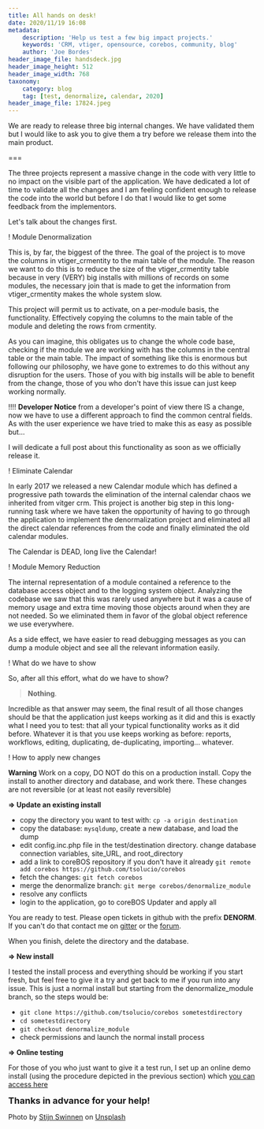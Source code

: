 ```yaml
---
title: All hands on desk!
date: 2020/11/19 16:08
metadata:
    description: 'Help us test a few big impact projects.'
    keywords: 'CRM, vtiger, opensource, corebos, community, blog'
    author: 'Joe Bordes'
header_image_file: handsdeck.jpg
header_image_height: 512
header_image_width: 768
taxonomy:
    category: blog
    tag: [test, denormalize, calendar, 2020]
header_image_file: 17824.jpeg
---
```


We are ready to release three big internal changes. We have validated them but I would like to ask you to give them a try before we release them into the main product.

===

The three projects represent a massive change in the code with very little to no impact on the visible part of the application. We have dedicated a lot of time to validate all the changes and I am feeling confident enough to release the code into the world but before I do that I would like to get some feedback from the implementors.

Let's talk about the changes first.

 ! Module Denormalization

This is, by far, the biggest of the three. The goal of the project is to move the columns in vtiger_crmentity to the main table of the module. The reason we want to do this is to reduce the size of the vtiger_crmentity table because in very (VERY) big installs with millions of records on some modules, the necessary join that is made to get the information from vtiger_crmentity makes the whole system slow.

This project will permit us to activate, on a per-module basis, the functionality. Effectively copying the columns to the main table of the module and deleting the rows from crmentity.

As you can imagine, this obligates us to change the whole code base, checking if the module we are working with has the columns in the central table or the main table. The impact of something like this is enormous but following our philosophy, we have gone to extremes to do this without any disruption for the users. Those of you with big installs will be able to benefit from the change, those of you who don't have this issue can just keep working normally.

 !!!! **Developer Notice** from a developer's point of view there IS a change, now we have to use a different approach to find the common central fields. As with the user experience we have tried to make this as easy as possible but...

I will dedicate a full post about this functionality as soon as we officially release it.

 ! Eliminate Calendar

In early 2017 we released a new Calendar module which has defined a progressive path towards the elimination of the internal calendar chaos we inherited from vitger crm. This project is another big step in this long-running task where we have taken the opportunity of having to go through the application to implement the denormalization project and eliminated all the direct calendar references from the code and finally eliminated the old calendar modules.

The Calendar is DEAD, long live the Calendar!

 ! Module Memory Reduction

The internal representation of a module contained a reference to the database access object and to the logging system object. Analyzing the codebase we saw that this was rarely used anywhere but it was a cause of memory usage and extra time moving those objects around when they are not needed. So we eliminated them in favor of the global object reference we use everywhere.

As a side effect, we have easier to read debugging messages as you can dump a module object and see all the relevant information easily.

 ! What do we have to show

So, after all this effort, what do we have to show?

> **Nothing**.

Incredible as that answer may seem, the final result of all those changes should be that the application just keeps working as it did and this is exactly what I need you to test: that all your typical functionality works as it did before. Whatever it is that you use keeps working as before: reports, workflows, editing, duplicating, de-duplicating, importing... whatever.

 ! How to apply new changes

**Warning** Work on a copy, DO NOT do this on a production install. Copy the install to another directory and database, and work there. These changes are not reversible (or at least not easily reversible)

**=> Update an existing install**

- copy the directory you want to test with: `cp -a origin destination`
- copy the database: `mysqldump`, create a new database, and load the dump
- edit config.inc.php file in the test/destination directory. change database connection variables, site_URL, and root_directory
- add a link to coreBOS repository if you don't have it already `git remote add corebos https://github.com/tsolucio/corebos`
- fetch the changes: `git fetch corebos`
- merge the denormalize branch: `git merge corebos/denormalize_module`
- resolve any conflicts
- login to the application, go to coreBOS Updater and apply all

You are ready to test. Please open tickets in github with the prefix **DENORM**. If you can't do that contact me on [gitter](https://gitter.im/corebos/discuss) or the [forum](https://discussions.corebos.org/).

When you finish, delete the directory and the database.

**=> New install**

I tested the install process and everything should be working if you start fresh, but feel free to give it a try and get back to me if you run into any issue. This is just a normal install but starting from the denormalize_module branch, so the steps would be:

- `git clone https://github.com/tsolucio/corebos sometestdirectory`
- `cd sometestdirectory`
- `git checkout denormalize_module`
- check permissions and launch the normal install process

**=> Online testing**

For those of you who just want to give it a test run, I set up an online demo install (using the procedure depicted in the previous section) which [you can access here](http://test.coreboscrm.com/denorm)


**<span style="font-size:large">Thanks in advance for your help!</span>**

<span>Photo by <a href="https://unsplash.com/@stijnswinnen?utm_source=unsplash&amp;utm_medium=referral&amp;utm_content=creditCopyText">Stijn Swinnen</a> on <a href="https://unsplash.com/s/photos/hands-on-deck?utm_source=unsplash&amp;utm_medium=referral&amp;utm_content=creditCopyText">Unsplash</a></span>